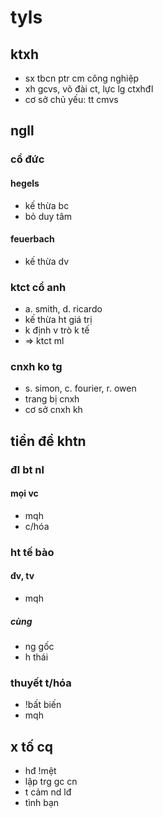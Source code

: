 # tyls

## ktxh

- sx tbcn ptr cm công nghiệp
- xh gcvs, võ đài ct, lực lg ctxhđl
- cơ sở chủ yếu: tt cmvs

## ngll

### cổ đức

#### hegels

- kế thừa bc
- bỏ duy tâm

#### feuerbach

- kế thừa dv

### ktct cổ anh

- a. smith, d. ricardo
- kế thừa ht giá trị
- k định v trò k tế
- => ktct ml

### cnxh ko tg

- s. simon, c. fourier, r. owen
- trang bị cnxh
- cơ sở cnxh kh

## tiền đề khtn

### đl bt nl

#### mọi vc

- mqh
- c/hóa

### ht tế bào

#### đv, tv

- mqh

##### cùng

- ng gốc
- h thái

### thuyết t/hóa

- !bất biến
- mqh

## x tố cq

- hđ !mệt
- lập trg gc cn
- t cảm nd lđ
- tình bạn
